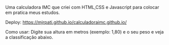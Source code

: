 
Uma calculadora IMC que criei com HTML,CSS e Javascript para colocar em pratica meus estudos.

Deploy: https://mjrpati.github.io/calculadoraimc.github.io/

Como usar: Digite sua altura em metros (exemplo: 1,80) e o seu peso e veja a classificação abaixo.
